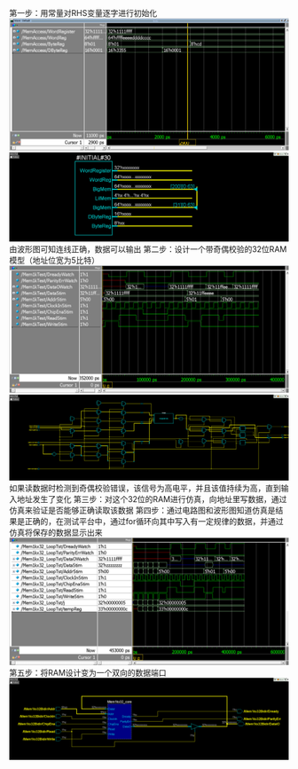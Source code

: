 第一步：用常量对RHS变量逐字进行初始化
![](https://github.com/lizejia2361/-/blob/main/Lab7/%E6%AD%A5%E9%AA%A4%E4%B8%80%E6%B3%A2%E5%BD%A2.png)
![](https://github.com/lizejia2361/-/blob/main/Lab7/%E6%AD%A5%E9%AA%A4%E4%B8%80%E7%94%B5%E8%B7%AF.png)
由波形图可知连线正确，数据可以输出
第二步：设计一个带奇偶校验的32位RAM模型（地址位宽为5比特）
![](https://github.com/lizejia2361/-/blob/main/Lab7/32%E4%BD%8DRAM%E6%B3%A2%E5%BD%A2%E5%9B%BE.png)
![](https://github.com/lizejia2361/-/blob/main/Lab7/32%E4%BD%8DRAM%E7%94%B5%E8%B7%AF%E5%9B%BE.png)
如果读数据时检测到奇偶校验错误，该信号为高电平，并且该值持续为高，直到输入地址发生了变化
第三步：对这个32位的RAM进行仿真，向地址里写数据，通过仿真来验证是否能够正确读取该数据
第四步：通过电路图和波形图知道仿真是结果是正确的，在测试平台中，通过for循环向其中写入有一定规律的数据，并通过仿真将保存的数据显示出来
![](https://github.com/lizejia2361/-/blob/main/Lab7/stap4%E8%A7%84%E5%BE%8B%E8%B5%8B%E5%80%BC.png)
第五步：将RAM设计变为一个双向的数据端口
![](https://github.com/lizejia2361/-/blob/main/Lab7/%E6%AD%A5%E9%AA%A4%E4%BA%94%E7%94%B5%E8%B7%AF%E5%9B%BE.png)
